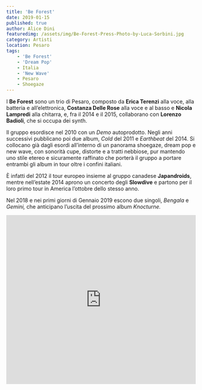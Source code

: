 ```yaml
---
title: 'Be Forest'
date: 2019-01-15
published: true
author: Alice Dini
featuredimg: /assets/img/Be-Forest-Press-Photo-by-Luca-Sorbini.jpg
category: Artisti
location: Pesaro
tags:
    - 'Be Forest'
    - 'Dream Pop'
    - Italia
    - 'New Wave'
    - Pesaro
    - Shoegaze
---
```


I **Be Forest** sono un trio di Pesaro, composto da **Erica Terenzi** alla voce, alla batteria e all’elettronica, **Costanza Delle Rose** alla voce e al basso e **Nicola Lampredi** alla chitarra, e, fra il 2014 e il 2015, collaborano con **Lorenzo Badioli**, che si occupa dei synth.

Il gruppo esordisce nel 2010 con un *Demo* autoprodotto. Negli anni successivi pubblicano poi due album, *Cold* del 2011 e *Earthbeat* del 2014. Si collocano già dagli esordi all’interno di un panorama shoegaze, dream pop e new wave, con sonorità cupe, distorte e a tratti nebbiose, pur mantendo uno stile etereo e sicuramente raffinato che porterà il gruppo a portare entrambi gli album in tour oltre i confini italiani.

È infatti del 2012 il tour europeo insieme al gruppo canadese **Japandroids**, mentre nell’estate 2014 aprono un concerto degli **Slowdive** e partono per il loro primo tour in America l’ottobre dello stesso anno.

Nel 2018 e nei primi giorni di Gennaio 2019 escono due singoli, *Bengala* e *Gemini,* che anticipano l’uscita del prossimo album *Knocturne.*

<iframe frameborder="no" height="450" scrolling="no" src="http://w.soundcloud.com/player/?url=http%3A//api.soundcloud.com/playlists/686555277&color=%23000000&auto_play=false&hide_related=false&show_comments=true&show_user=true&show_reposts=false&show_teaser=true&visual=true" width="100%"></iframe>
